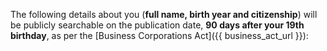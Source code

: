 
The following details about you (**full name, birth year and citizenship**) will be publicly searchable on the publication date, **90 days after your 19th birthday**, as per the [Business Corporations Act]({{ business_act_url }}):
